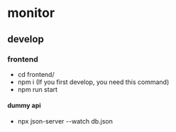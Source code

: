 # monitor

## develop

### frontend

- cd frontend/
- npm i (If you first develop, you need this command)
- npm run start

#### dummy api

- npx json-server --watch db.json
